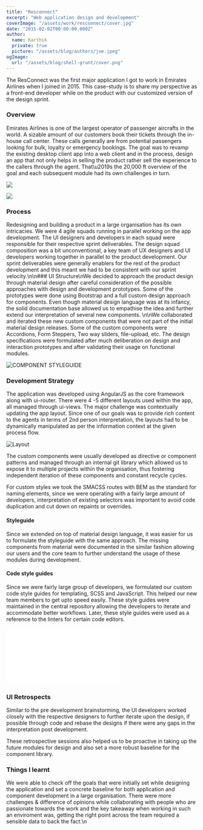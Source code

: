 ```yaml
---
title: "Resconnect"
excerpt: "Web application design and development"
coverImage: "/assets/work/resconnect/cover.jpg"
date: "2015-02-02T00:00:00.000Z"
author:
  name: Karthik
  private: true
  picture: "/assets/blog/authors/joe.jpeg"
ogImage:
  url: "/assets/blog/shell-grunt/cover.png"
---
```


The ResConnect was the first major application I got to work in Emirates Airlines when I joined in 2015. This case-study is to share my perspective as a front-end developer while on the product with our customized version of the design sprint.

### Overview

Emirates Airlines is one of the largest operator of passenger aircrafts in the world. A sizable amount of our customers book their tickets through the in-house call center. These calls generally are from potential passengers looking for bulk, loyalty or emergency bookings. The goal was to revamp the existing desktop client app into a web client and in the process, design an app that not only helps in selling the product rather sell the experience to the callers through the agent. That\u2019s the 20,000 ft overview of the goal and each subsequent module had its own challenges in turn.

![](https://s3-ap-southeast-2.amazonaws.com/k97static/project-snaps/ssui-2-search.png)

![](https://s3-ap-southeast-2.amazonaws.com/k97static/project-snaps/ssui-3-payments.png)

### Process

Redesigning and building a product in a large organisation has its own intricacies. We were 4 agile squads running in parallel working on the app development. The UI designers and developers in each squad were responsible for their respective sprint deliverables. The design squad composition was a bit unconventional, a key team of UX designers and UI developers working together in parallel to the product development. Our sprint deliverables were generally enablers for the rest of the product development and this meant we had to be consistent with our sprint velocity.\n\n### UI Structure\nWe decided to approach the product design through material design after careful consideration of the possible approaches with design and development prototypes. Some of the prototypes were done using Bootstrap and a full custom design approach for components. Even though material design language was at its infancy, the solid documentation base allowed us to empathise the idea and further extend our interpretation of several new components. \n\nWe collaborated and iterated these new custom components that were not part of the initial material design releases. Some of the custom components were Accordions, Form Steppers, Two way sliders, file-upload, etc. The design specifications were formulated after much deliberation on design and interaction prototypes and after validating their usage on functional modules.

![COMPONENT STYLEGUIDE](https://s3-ap-southeast-2.amazonaws.com/k97static/project-snaps/ssui-component.jpg)

### Development Strategy

The application was developed using AngularJS as the core framework along with ui-router. There were 4 -5 different layouts used within the app, all managed through ui-views. The major challenge was contextually updating the app layout. Since one of our goals was to provide rich content to the agents in terms of 2nd person interpretation, the layouts had to be dynamically manipulated as per the information context at the given process flow.

![Layout](https://s3-ap-southeast-2.amazonaws.com/k97static/project-snaps/ssui-4-xray-components.png)

The custom components were usually developed as directive or component patterns and managed through an internal git library which allowed us to expose it to multiple projects within the organisation, thus fostering independent iteration of these components and constant recycle cycles.

For custom styles we took the SMACSS routes with BEM as the standard for naming elements, since we were operating with a fairly large amount of developers, interpretation of existing selectors was important to avoid code duplication and cut down on repaints or overrides.

#### Styleguide

Since we extended on top of material design language, it was easier for us to formulate the styleguide with the same approach. The missing components from material were documented in the similar fashion allowing our users and the core team to further understand the usage of these modules during development.

#### Code style guides

Since we were fairly large group of developers, we formulated our custom code style guides for templating, SCSS and JavaScript. This helped our new team members to get upto speed easily. These style guides were maintained in the central repository allowing the developers to iterate and accommodate better workflows. Later, these style guides were used as a reference to the linters for certain code editors.

<iframe src=\"//www.slideshare.net/slideshow/embed_code/key/2Vyd5rY9Stlwd2\" width=\"668\" height=\"714\" frameborder=\"0\" marginwidth=\"0\" marginheight=\"0\" scrolling=\"no\" style=\"border:1px solid #CCC; border-width:1px; max-width: 100%;\" allowfullscreen> </iframe>

### UI Retrospects

Similar to the pre development brainstorming, the UI developers worked closely with the respective designers to further iterate upon the design, if possible through code and rebase the designs if there were any gaps in the interpretation post development.

These retrospective sessions also helped us to be proactive in taking up the future modules for design and also set a more robust baseline for the component library.

### Things I learnt

We were able to check off the goals that were initially set while designing the application and set a concrete baseline for both application and component development in a large organisation. There were more challenges & difference of opinions while collaborating with people who are passionate towards the work and the key takeaway when working in such an enviroment was, getting the right point across the team required a sensible data to back the fact.\n
